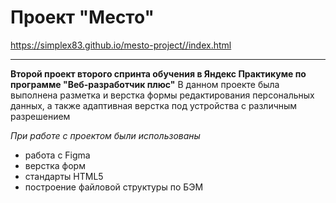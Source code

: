 # Проект "Место"
https://simplex83.github.io/mesto-project//index.html
________________________________
__Второй проект второго спринта обучения в Яндекс Практикуме по программе "Веб-разработчик плюс"__
В данном проекте была выполнена разметка и верстка формы редактирования персональных данных, а также адаптивная верстка под устройства с различным разрешением

_При работе с проектом были использованы_
* работа с Figma
* верстка форм
* стандарты HTML5
* построение файловой структуры по БЭМ
